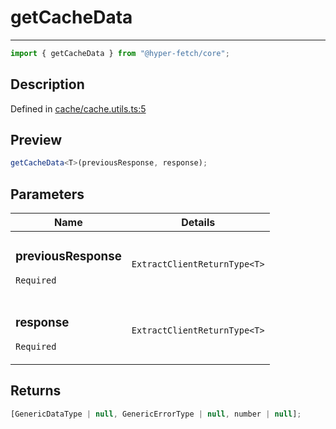 # getCacheData

<div class="api-docs__separator">

---

</div><div class="api-docs__import">

```ts
import { getCacheData } from "@hyper-fetch/core";
```

</div><div class="api-docs__section">

## Description

</div><div class="api-docs__description"><span class="api-docs__do-not-parse">

</span></div><p class="api-docs__definition">

Defined in
[cache/cache.utils.ts:5](https://github.com/BetterTyped/hyper-fetch/blob/3fe127e9/packages/core/src/cache/cache.utils.ts#L5)

</p><div class="api-docs__section">

## Preview

</div><div class="api-docs__preview fn">

```ts
getCacheData<T>(previousResponse, response);
```

</div><div class="api-docs__section">

## Parameters

</div>
<div class="api-docs__parameters">
<table>
<thead><tr><th>Name</th><th>Details</th></tr></thead>
<tbody><tr param-data="previousResponse"><td class="api-docs__param-name required">

### previousResponse

`Required`

</td><td class="api-docs__param-type">

`ExtractClientReturnType<T>`

</td></tr><tr param-data="response"><td class="api-docs__param-name required">

### response

`Required`

</td><td class="api-docs__param-type">

`ExtractClientReturnType<T>`

</td></tr></tbody></table></div><div class="api-docs__section">

## Returns

</div><div class="api-docs__returns">

```ts
[GenericDataType | null, GenericErrorType | null, number | null];
```

</div>
